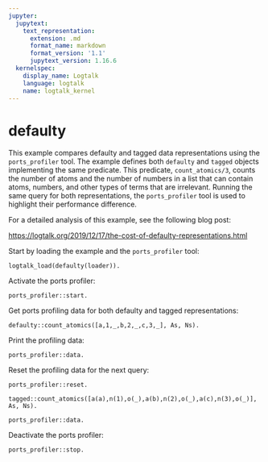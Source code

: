 ```yaml
---
jupyter:
  jupytext:
    text_representation:
      extension: .md
      format_name: markdown
      format_version: '1.1'
      jupytext_version: 1.16.6
  kernelspec:
    display_name: Logtalk
    language: logtalk
    name: logtalk_kernel
---
```


<!--
________________________________________________________________________

This file is part of Logtalk <https://logtalk.org/>  
SPDX-FileCopyrightText: 1998-2025 Paulo Moura <pmoura@logtalk.org>  
SPDX-License-Identifier: Apache-2.0

Licensed under the Apache License, Version 2.0 (the "License");
you may not use this file except in compliance with the License.
You may obtain a copy of the License at

    http://www.apache.org/licenses/LICENSE-2.0

Unless required by applicable law or agreed to in writing, software
distributed under the License is distributed on an "AS IS" BASIS,
WITHOUT WARRANTIES OR CONDITIONS OF ANY KIND, either express or implied.
See the License for the specific language governing permissions and
limitations under the License.
________________________________________________________________________
-->

# defaulty

This example compares defaulty and tagged data representations using the
`ports_profiler` tool. The example defines both `defaulty` and `tagged`
objects implementing the same predicate. This predicate, `count_atomics/3`,
counts the number of atoms and the number of numbers in a list that can
contain atoms, numbers, and other types of terms that are irrelevant.
Running the same query for both representations, the `ports_profiler` tool
is used to highlight their performance difference.

For a detailed analysis of this example, see the following blog post:

https://logtalk.org/2019/12/17/the-cost-of-defaulty-representations.html


Start by loading the example and the `ports_profiler` tool:

```logtalk
logtalk_load(defaulty(loader)).
```

Activate the ports profiler:

```logtalk
ports_profiler::start.
```

Get ports profiling data for both defaulty and tagged representations:

```logtalk
defaulty::count_atomics([a,1,_,b,2,_,c,3,_], As, Ns).
```

<!--
As = Ns, Ns = 3.
-->

Print the profiling data:

```logtalk
ports_profiler::data.
```

<!--
---------------------------------------------------------------------------
Entity    Predicate          Fact  Rule  Call  Exit *Exit  Fail  Redo Error
---------------------------------------------------------------------------
defaulty  count_atomic/5        3    15     9     9     0     0     0     0
defaulty  count_atomics/3       0     1     1     1     0     0     0     0
defaulty  count_atomics/5       1     9    10    10     0     0     0     0
---------------------------------------------------------------------------

true.
-->

Reset the profiling data for the next query:

```logtalk
ports_profiler::reset.
```

```logtalk
tagged::count_atomics([a(a),n(1),o(_),a(b),n(2),o(_),a(c),n(3),o(_)], As, Ns).
```

<!--
As = Ns, Ns = 3.
-->

```logtalk
ports_profiler::data.
```

<!--
-------------------------------------------------------------------------
Entity  Predicate          Fact  Rule  Call  Exit *Exit  Fail  Redo Error
-------------------------------------------------------------------------
tagged  count_atomic/5        3     6     9     9     0     0     0     0
tagged  count_atomics/3       0     1     1     1     0     0     0     0
tagged  count_atomics/5       1     9    10    10     0     0     0     0
-------------------------------------------------------------------------

true.
-->

Deactivate the ports profiler:

```logtalk
ports_profiler::stop.
```

